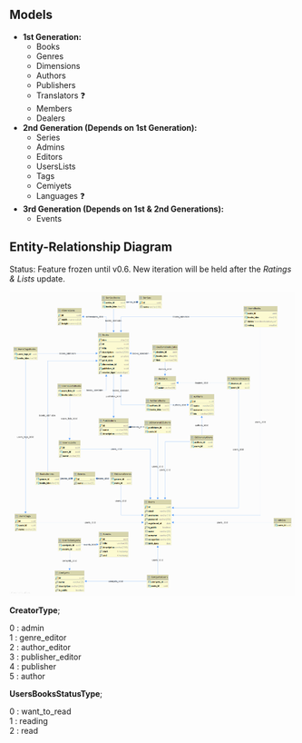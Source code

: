## Models

- **1st Generation:**
    - Books
    - Genres
    - Dimensions
    - Authors
    - Publishers
    - Translators ❓
    - Members
    - Dealers
- **2nd Generation (Depends on 1st Generation):**
    - Series
    - Admins
    - Editors
    - UsersLists
    - Tags
    - Cemiyets
    - Languages ❓
- **3rd Generation (Depends on 1st & 2nd Generations):**
    - Events

## Entity-Relationship Diagram

Status: Feature frozen until v0.6. New iteration will be held after the *Ratings & Lists* update.

![Entity-Relationship Diagram v0.6](img/ERD.png "Entity-Relationship Diagram v0.5")

**CreatorType**;

0 : admin  
1 : genre_editor  
2 : author_editor  
3 : publisher_editor  
4 : publisher  
5 : author

**UsersBooksStatusType**;

0 : want_to_read  
1 : reading  
2 : read  

